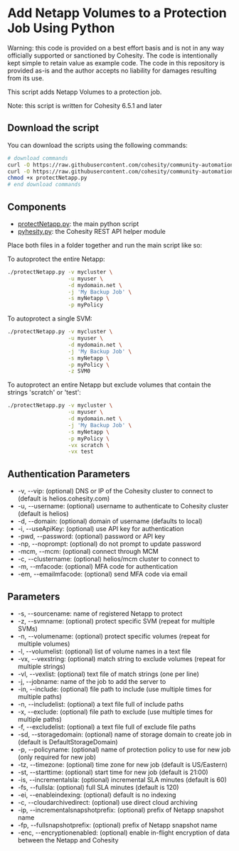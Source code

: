 # Add Netapp Volumes to a Protection Job Using Python

Warning: this code is provided on a best effort basis and is not in any way officially supported or sanctioned by Cohesity. The code is intentionally kept simple to retain value as example code. The code in this repository is provided as-is and the author accepts no liability for damages resulting from its use.

This script adds Netapp Volumes to a protection job.

Note: this script is written for Cohesity 6.5.1 and later

## Download the script

You can download the scripts using the following commands:

```bash
# download commands
curl -O https://raw.githubusercontent.com/cohesity/community-automation-samples/main/python/protectNetapp/protectNetapp.py
curl -O https://raw.githubusercontent.com/cohesity/community-automation-samples/main/python/pyhesity.py
chmod +x protectNetapp.py
# end download commands
```

## Components

* [protectNetapp.py](https://raw.githubusercontent.com/cohesity/community-automation-samples/main/python/protectNetapp/protectNetapp.py): the main python script
* [pyhesity.py](https://raw.githubusercontent.com/cohesity/community-automation-samples/main/python/pyhesity/pyhesity.py): the Cohesity REST API helper module

Place both files in a folder together and run the main script like so:

To autoprotect the entire Netapp:

```bash
./protectNetapp.py -v mycluster \
                   -u myuser \
                   -d mydomain.net \
                   -j 'My Backup Job' \
                   -s myNetapp \
                   -p myPolicy
```

To autoprotect a single SVM:

```bash
./protectNetapp.py -v mycluster \
                   -u myuser \
                   -d mydomain.net \
                   -j 'My Backup Job' \
                   -s myNetapp \
                   -p myPolicy \
                   -z SVM0
```

To autoprotect an entire Netapp but exclude volumes that contain the strings 'scratch' or 'test':

```bash
./protectNetapp.py -v mycluster \
                   -u myuser \
                   -d mydomain.net \
                   -j 'My Backup Job' \
                   -s myNetapp \
                   -p myPolicy \
                   -vx scratch \
                   -vx test
```

## Authentication Parameters

* -v, --vip: (optional) DNS or IP of the Cohesity cluster to connect to (default is helios.cohesity.com)
* -u, --username: (optional) username to authenticate to Cohesity cluster (default is helios)
* -d, --domain: (optional) domain of username (defaults to local)
* -i, --useApiKey: (optional) use API key for authentication
* -pwd, --password: (optional) password or API key
* -np, --noprompt: (optional) do not prompt to update password
* -mcm, --mcm: (optional) connect through MCM
* -c, --clustername: (optional) helios/mcm cluster to connect to
* -m, --mfacode: (optional) MFA code for authentication
* -em, --emailmfacode: (optional) send MFA code via email

## Parameters

* -s, --sourcename: name of registered Netapp to protect
* -z, --svmname: (optional) protect specific SVM (repeat for multiple SVMs)
* -n, --volumename: (optional) protect specific volumes (repeat for multiple volumes)
* -l, --volumelist: (optional) list of volume names in a text file
* -vx, --vexstring: (optional) match string to exclude volumes (repeat for multiple strings)
* -vl, --vexlist: (optional) text file of match strings (one per line)
* -j, --jobname: name of the job to add the server to
* -in, --include: (optional) file path to include (use multiple times for multiple paths)
* -n, --includelist: (optional) a text file full of include paths
* -x, --exclude: (optional) file path to exclude (use multiple times for multiple paths)
* -f, --excludelist: (optional) a text file full of exclude file paths
* -sd, --storagedomain: (optional) name of storage domain to create job in (default is DefaultStorageDomain)
* -p, --policyname: (optional) name of protection policy to use for new job (only required for new job)
* -tz, --timezone: (optional) time zone for new job (default is US/Eastern)
* -st, --starttime: (optional) start time for new job (default is 21:00)
* -is, --incrementalsla: (optional) incremental SLA minutes (default is 60)
* -fs, --fullsla: (optional) full SLA minutes (default is 120)
* -ei, --enableindexing: (optional) default is no indexing
* -c, --cloudarchivedirect: (optional) use direct cloud archiving
* -ip, --incrementalsnapshotprefix: (optional) prefix of Netapp snapshot name
* -fp, --fullsnapshotprefix: (optional) prefix of Netapp snapshot name
* -enc, --encryptionenabled: (optional) enable in-flight encryption of data between the Netapp and Cohesity
